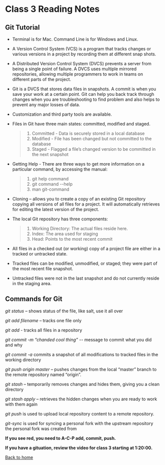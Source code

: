 # Class 3 Reading Notes

## Git Tutorial

+ Terminal is for Mac.  Command Line is for Windows and Linux.
+ A Version Control System (VCS) is a program that tracks changes or various versions in a project by recording them at different snap shots.
+ A Distributed Version Control System (DVCS) prevents a server from being a single point of failure.  A DVCS uses multiple mirrored repositories, allowing multiple programmers to work in teams on different parts of the project.
+ Git is a DVCS that stores data files in snapshots.  A commit is when you save your work at a certain point.  Git can help you back track through changes when you are troubleshooting to find problem and also helps to prevent any major losses of data.
+ Customization and third party tools are available.

+ Files in Git have three main states: committed, modified and staged.

    >1. Committed - Data is securely stored in a local database
    >2. Modified - File has been changed but not committed to the database
    >3. Staged - Flagged a file’s changed version to be committed in the next snapshot

+ Getting Help - There are three ways to get more information on a particular command, by accessing the manual:

    >1. git help command
    >2. git command --help
    >3. man git-command

+ Cloning – allows you to create a copy of an existing Git repository copying all versions of all files for a project.  It will automatically retrieves for editing the latest version of the project.

+ The local Git repository has three components:

    >1. Working Directory: The actual files reside here.
    >2. Index: The area used for staging
    >3. Head: Points to the most recent commit

+ All files in a checked out (or working) copy of a project file are either in a tracked or untracked state.
+ Tracked files can be modified, unmodified, or staged; they were part of the most recent file snapshot.
+ Untracked files were not in the last snapshot and do not currently reside in the staging area.

## Commands for Git

*git status* – shows status of the file, like salt, use it all over

*git add filename* – tracks one file only

*git add* - tracks all files in a repository

*git commit -m “chanded cool thing”*  -- message to commit what you did and why

*git commit -a* commits a snapshot of all modifications to tracked files in the working directory

*git push origin master* – pushes changes from the local “master” branch to the remote repository named “origin”.

*git stash* – temporarily removes changes and hides them, giving you a clean directory

*git stash apply* – retrieves the hidden changes when you are ready to work with them again

*git push* is used to upload local repository content to a remote repository.

*git-sync* is used for syncing a personal fork with the upstream repository the personal fork was created from

**If you see red, you need to A-C-P  add, commit, push.**

**If you have a gituation, review the video for class 3 starting at 1:20:00.**

[Back to home](../README.md)
